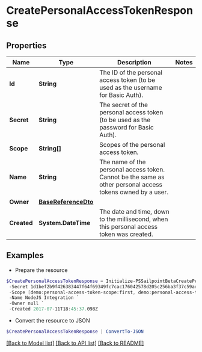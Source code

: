 # CreatePersonalAccessTokenResponse
## Properties

Name | Type | Description | Notes
------------ | ------------- | ------------- | -------------
**Id** | **String** | The ID of the personal access token (to be used as the username for Basic Auth). | 
**Secret** | **String** | The secret of the personal access token (to be used as the password for Basic Auth). | 
**Scope** | **String[]** | Scopes of the personal  access token. | 
**Name** | **String** | The name of the personal access token. Cannot be the same as other personal access tokens owned by a user. | 
**Owner** | [**BaseReferenceDto**](BaseReferenceDto.md) |  | 
**Created** | **System.DateTime** | The date and time, down to the millisecond, when this personal access token was created. | 

## Examples

- Prepare the resource
```powershell
$CreatePersonalAccessTokenResponse = Initialize-PSSailpointBetaCreatePersonalAccessTokenResponse  -Id 86f1dc6fe8f54414950454cbb11278fa `
 -Secret 1d1bef2b9f426383447f64f69349fc7cac176042578d205c256ba3f37c59adb9 `
 -Scope [demo:personal-access-token-scope:first, demo:personal-access-token-scope:second] `
 -Name NodeJS Integration `
 -Owner null `
 -Created 2017-07-11T18:45:37.098Z
```

- Convert the resource to JSON
```powershell
$CreatePersonalAccessTokenResponse | ConvertTo-JSON
```

[[Back to Model list]](../README.md#documentation-for-models) [[Back to API list]](../README.md#documentation-for-api-endpoints) [[Back to README]](../README.md)

